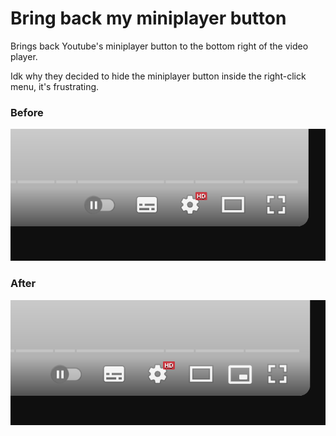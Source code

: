 # Bring back my miniplayer button

Brings back Youtube's miniplayer button to the bottom right of the video player.

Idk why they decided to hide the miniplayer button inside the right-click menu, it's frustrating.

### Before

![before](screenshots/before.png)

### After

![after](screenshots/after.png)
